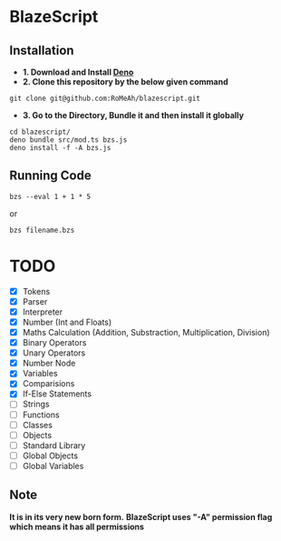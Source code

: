 # BlazeScript

## Installation

- **1. Download and Install [Deno](https://deno.land/#installation)**
- **2. Clone this repository by the below given command**
```console
git clone git@github.com:RoMeAh/blazescript.git
```
- **3. Go to the Directory, Bundle it and then install it globally**
```console
cd blazescript/
deno bundle src/mod.ts bzs.js
deno install -f -A bzs.js
```

## Running Code

```console
bzs --eval 1 + 1 * 5
```
or
```console
bzs filename.bzs
```
# TODO
- [x] Tokens
- [x] Parser
- [x] Interpreter
- [x] Number (Int and Floats)
- [x] Maths Calculation (Addition, Substraction, Multiplication, Division)
- [x] Binary Operators
- [x] Unary Operators
- [x] Number Node
- [x] Variables
- [x] Comparisions
- [x] If-Else Statements
- [ ] Strings
- [ ] Functions
- [ ] Classes
- [ ] Objects
- [ ] Standard Library
- [ ] Global Objects
- [ ] Global Variables

## Note
**It is in its very new born form.**
**BlazeScript uses "-A" permission flag which means it has all permissions**